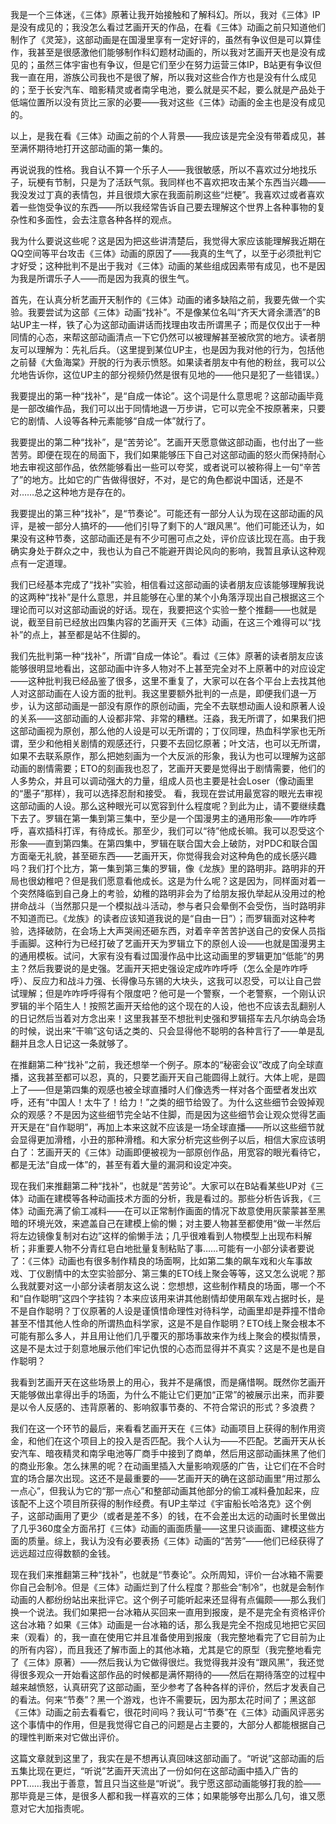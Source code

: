 我是一个三体迷，《三体》原著让我开始接触和了解科幻。所以，我对《三体》IP是没有成见的；我没怎么看过艺画开天的作品，在看《三体》动画之前只知道他们制作了《灵笼》，这部动画是在国漫里享有一定好评的，虽然有争议但是可以算佳作，我甚至是很感激他们能够制作科幻题材动画的，所以我对艺画开天也是没有成见的；虽然三体宇宙也有争议，但是它们至少在努力运营三体IP，B站更有争议但我一直在用，游族公司我也不是很了解，所以我对这些合作方也是没有什么成见的；至于长安汽车、暗影精灵或者南孚电池，要么就是买不起，要么就是产品处于低端位置所以没有货比三家的必要——我对这些《三体》动画的金主也是没有成见的。

以上，是我在看《三体》动画之前的个人背景——我应该是完全没有带着成见，甚至满怀期待地打开这部动画的第一集的。

再说说我的性格。我自认不算一个乐子人——我很敏感，所以不喜欢过分地找乐子，玩梗有节制，只是为了活跃气氛。我同样也不喜欢把攻击某个东西当兴趣——我没发过丁真的表情包，并且很烦大家在我面前刷这些“烂梗”。我喜欢过或者喜欢着一些饱受争议的东西——所以我经常告诉自己要去理解这个世界上各种事物的复杂性和多面性，会去注意各种各样的观点。

我为什么要说这些呢？这是因为把这些讲清楚后，我觉得大家应该能理解我近期在QQ空间等平台攻击《三体》动画的原因了——我真的生气了，以至于必须批判它才好受；这种批判不是出于我对《三体》动画的某些组成因素带有成见，也不是因为我是所谓乐子人——而是因为我真的很生气。

首先，在认真分析艺画开天制作的《三体》动画的诸多缺陷之前，我要先做一个实验。我要尝试为这部《三体》动画“找补”。不是像某位名叫“齐天大肾余潇洒”的B站UP主一样，铁了心为这部动画讲话而找理由攻击所谓黑子；而是仅仅出于一种同情的心态，来帮这部动画清点一下它仍然可以被理解甚至被欣赏的地方。读者朋友可以理解为：先礼后兵。（这里提到某位UP主，也是因为我对他的行为，包括他之前替《大鱼海棠》开脱的行为表示愤怒。如果读者朋友中有他的粉丝，我可以公允地告诉你，这位UP主的部分视频仍然是很有见地的——他只是犯了一些错误。）

我要提出的第一种“找补”，是“自成一体论”。这个词是什么意思呢？这部动画毕竟是一部改编作品，我们可以出于同情地退一万步讲，它可以完全不按原著来，只要它的剧情、人设等各种元素能够“自成一体”就行了。

我要提出的第二种“找补”，是“苦劳论”。艺画开天愿意做这部动画，也付出了一些苦劳。即便在现在的局面下，我们如果能够压下自己对这部动画的怒火而保持耐心地去审视这部作品，依然能够看出一些可以夸奖，或者说可以被称得上一句“辛苦了”的地方。比如它的广告做得很好，不对，是它的角色都说中国话，还是不对……总之这种地方是存在的。

我要提出的第三种“找补”，是“节奏论”。可能还有一部分人认为现在这部动画的风评，是被一部分人搞坏的——他们引导了剩下的人“跟风黑”。他们可能还认为，如果没有这种节奏，这部动画还是有不少可圈可点之处，评价应该比现在高。由于我确实身处于群众之中，我也认为自己不能避开舆论风向的影响，我暂且承认这种观点有一定道理。

我们已经基本完成了“找补”实验，相信看过这部动画的读者朋友应该能够理解我说的这两种“找补”是什么意思，并且能够在心里的某个小角落浮现出自己根据这三个理论而可以对这部动画说的好话。现在，我要把这个实验一整个推翻——也就是说，截至目前已经放出四集内容的艺画开天《三体》动画，在这三个难得可以“找补”的点上，甚至都是站不住脚的。

我们先批判第一种“找补”，所谓“自成一体论”。看过《三体》原著的读者朋友应该能够很明显地看出，这部动画中许多人物对不上甚至完全对不上原著中的对应设定——这种批判我已经品鉴了很多，这里不重复了，大家可以在各个平台上去找其他人对这部动画在人设方面的批判。我这里要额外批判的一点是，即便我们退一万步，认为这部动画是一部没有原作的原创动画，完全不去联想动画人设和原著人设的关系——这部动画的人设都非常、非常的糟糕。汪淼，我无所谓了，如果我们把这部动画视为原创，那么他的人设是可以无所谓的；丁仪同理，热血科学家也无所谓，至少和他相关剧情的观感还行，只要不去回忆原著；叶文洁，也可以无所谓，如果不去联系原作，那么把她刻画为一个大反派的形象，我认为也可以理解为这部动画的剧情需要；ETO的刻画我也忍了，艺画开天要是觉得出于剧情需要，他们的人多势众，并且可以调动强大的力量，组成人员也主要是社会Loser（像动画里的“墨子”那样），我可以选择忍耐和接受。
看，我现在尝试用最宽容的眼光去审视这部动画的人设。那么这种眼光可以宽容到什么程度呢？到此为止，请不要继续蠢下去了。罗辑在第一集到第三集中，至少是一个国漫男主的通用形象——咋咋呼呼，喜欢插科打诨，有待成长。那至少，我们可以“待”他成长嘛。我可以忍受这个形象——直到第四集。在第四集中，罗辑在联合国大会上破防，对PDC和联合国方面毫无礼貌，甚至砸东西——艺画开天，你觉得我会对这种角色的成长感兴趣吗？我们打个比方，第一集到第三集的罗辑，像《龙族》里的路明非。路明非的开局也很幼稚吧？但是我们愿意看他成长。这是为什么呢？这是因为，同样面对着一个突然降临到自己身上的考验，幼稚的路明非会为了给朋友报仇举起从没用过的枪拼命战斗（当然那只是一个模拟战斗活动，参与者只会晕倒不会受伤，当时路明非不知道而已。《龙族》的读者应该知道我说的是“自由一日”）；而罗辑面对这种考验，选择破防，在会场上大声哭闹还砸东西，对着辛辛苦苦护送自己的安保人员指手画脚。这种行为已经打破了艺画开天为罗辑立下的原创人设——也就是国漫男主的通用模板。试问，大家有没有看过国漫作品中比这动画里的罗辑更加“低能”的男主？然后我要说的是史强。艺画开天把史强设定成咋咋呼呼（怎么全是咋咋呼呼）、反应力和战斗力强、长得像马东锡的大块头，这我可以忍受，可以让自己尝试理解；但是咋咋呼呼得有个限度吧？他可是一个警察，一个老警察，一个刚认识罗辑的半个陌生人！按照艺画开天给他的这个现在的人设，他也不应该去乱翻别人的日记然后当着对方念出来！这里我甚至不想批判史强和罗辑搭车去凡尔纳岛会场的时候，说出来“干嘛”这句话之类的、只会显得他不聪明的各种言行了——单是乱翻并且念人日记这一条就够了。

在推翻第二种“找补”之前，我还想举一个例子。原本的“秘密会议”改成了向全球直播，这我甚至都可以忍，真的，只要艺画开天自己能圆得上就行。大体上呢，是圆上了——但是第四集的观感也被全球直播时人们像选秀一样对各个面壁者发出欢呼，还有“中国人！太牛了！给力！”之类的细节给毁了。为什么这些细节会毁掉观众的观感？不是因为这些细节完全站不住脚，而是因为这些细节会让观众觉得艺画开天是在“自作聪明”，再加上本来这就不应该是一场全球直播——所以这些细节就会显得更加滑稽，小丑的那种滑稽。和大家分析完这些例子以后，相信大家应该明白了：艺画开天的《三体》动画即便被视为一部原创作品，用宽容的眼光看待它，都是无法“自成一体”的，甚至有着大量的漏洞和设定冲突。

现在我们来推翻第二种“找补”，也就是“苦劳论”。大家可以在B站看某些UP对《三体》动画在建模等各种动画技术方面的分析，我是看过的。那些分析告诉我，《三体》动画充满了偷工减料——在可以正常制作画面的情况下故意使用灰蒙蒙甚至黑暗的环境光效，来遮盖自己在建模上偷的懒；对主要人物甚至都使用“做一半然后将左边镜像复制对右边”这样的偷懒手法；几乎很难看到人物模型上出现布料解析；非重要人物不分青红皂白地批量复制粘贴了事……可能有一小部分读者要说了：《三体》动画也有很多制作精良的场面啊，比如第二集的飙车戏和火车事故戏、丁仪剧情中的太空实验部分、第三集的ETO线上聚会等等，这又怎么说呢？那么我就要对这一小部分读者朋友这么说：您想想，这些制作精良的场面，哪一个不和“自作聪明”这四个字挂钩？本来应该用来讲其他剧情却使用飙车戏占据时长，是不是自作聪明？丁仪原著的人设是谨慎惜命理性对待科学，动画里却是莽撞不惜命甚至不惜其他人性命的所谓热血科学家，这是不是自作聪明？ETO线上聚会根本不可能有那么多人，并且用让他们几乎覆灭的那场事故来作为线上聚会的模拟情景，这是不是太过于刻意地展示他们牢记仇恨的心态而显得并不真实？这是不是也是自作聪明？

我看到艺画开天在这些场景上的用心，我并不是痛恨，而是痛惜啊。既然你艺画开天能够做出拿得出手的场面，为什么不能让它们更加“正常”的被展示出来，而非要是以令人反感的、违背原著的、影响叙事节奏的、不符合常识的形式？多浪费？

我们在这一个环节的最后，来看看艺画开天在《三体》动画项目上获得的制作用资金，和他们在这个项目上的投入是否匹配。我个人认为——不匹配。艺画开天从长安汽车、暗夜精灵和南孚电池等厂商手中接到了商单，然后用这部动画抹黑了他们的商业形象。怎么抹黑的呢？在动画里插入大量影响观感的广告，让它们在不合时宜的场合屡次出现。这还不是最重要的——艺画开天的确在这部动画里“用过那么一点心”，但我认为它的“那一点心”和整部动画其他部分的偷工减料叠加起来，应该配不上这个项目所获得的制作经费。有UP主举过《宇宙船长哈洛克》这个例子，这部动画用了更少（或者是差不多）的钱，在不会差出太远的动画时长里做出了几乎360度全方面吊打《三体》动画的画面质量——这里只谈画面、建模这些方面的质量。综上，我认为没有必要表扬《三体》动画的“苦劳”——他们已经获得了远远超过应得数额的金钱。

现在我们来推翻第三种“找补”，也就是“节奏论”。众所周知，评价一台冰箱不需要你自己会制冷。但是《三体》动画烂到了什么程度？那些会“制冷”，也就是会制作动画的人都纷纷站出来批评它。这个例子可能听起来还显得有点偏颇——那么我们换一个说法。我们如果把一台冰箱从买回来一直用到报废，是不是完全有资格评价这台冰箱？如果《三体》动画是一台冰箱的话，那么我是完全不抱成见地把它买回来（观看）的，我一直在使用它并且准备使用到报废（我完整地看完了它目前为止的所有内容），而且我还了解市面上的其他冰箱，尤其是它的原型（我完整地看完了《三体》原著）——然后我认为它做得很烂。我觉得我并没有“跟风黑”，我还觉得很多观众一开始看这部作品的时候都是满怀期待的——然后在期待落空的过程中越来越愤怒，认真研究了这部动画，至少参考了各种各样的评价，然后才发表自己的看法。何来“节奏”？黑一个游戏，也许不需要玩，因为那太花时间了；黑这部《三体》动画之前去看看它，很花时间吗？我认可“节奏”在《三体》动画风评恶劣这个事情中的作用，但是我觉得它自己的问题是占主要的，大部分人都能根据自己的理性判断来对它做出评价。

这篇文章就到这里了，我实在是不想再认真回味这部动画了。“听说”这部动画的后五集比现在更烂，“听说”艺画开天流出了一份如何在这部动画中插入广告的PPT……我出于善意，暂且只当这些是“听说”。我宁愿这部动画能够打我的脸——那毕竟是三体，是很多人都和我一样喜欢的三体；如果能够夸出那么几句，谁又愿意对它大加指责呢。

<!-- ##{"timestamp":1672039352}## -->